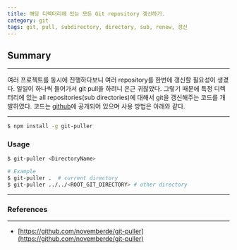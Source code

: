 ```yaml
---
title: 해당 디렉터리에 있는 모든 Git repository 갱신하기.
category: git
tags: git, pull, subdirectory, directory, sub, renew, 갱신
---
```

## Summary
---
여러 프로젝트를 동시에 진행하다보니 여러 repository를 한번에 갱신할 필요성이 생겼다. 일일이 하나씩 들어가서 git pull을 하려니 은근 귀찮았다.
그렇기 때문에 특정 디렉터리에 있는 all repositories(sub directories)에 대해서 git을 갱신해주는 코드를 개발하였다.
코드는 [github](https://github.com/novemberde/git-puller)에 공개되어 있으며 사용 방법은 아래와 같다.

---

```sh
$ npm install -g git-puller
```

### Usage

```sh
$ git-puller <DirectoryName>

# Example
$ git-puller .  # current directory
$ git-puller ../../<ROOT_GIT_DIRECTORY> # other directory
```

---
### References
---
- [https://github.com/novemberde/git-puller](https://github.com/novemberde/git-puller)

